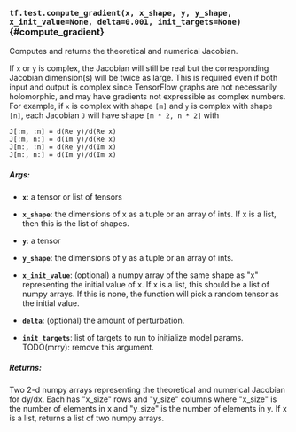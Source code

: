 ### `tf.test.compute_gradient(x, x_shape, y, y_shape, x_init_value=None, delta=0.001, init_targets=None)` {#compute_gradient}

Computes and returns the theoretical and numerical Jacobian.

If `x` or `y` is complex, the Jacobian will still be real but the
corresponding Jacobian dimension(s) will be twice as large.  This is required
even if both input and output is complex since TensorFlow graphs are not
necessarily holomorphic, and may have gradients not expressible as complex
numbers.  For example, if `x` is complex with shape `[m]` and `y` is complex
with shape `[n]`, each Jacobian `J` will have shape `[m * 2, n * 2]` with

    J[:m, :n] = d(Re y)/d(Re x)
    J[:m, n:] = d(Im y)/d(Re x)
    J[m:, :n] = d(Re y)/d(Im x)
    J[m:, n:] = d(Im y)/d(Im x)

##### Args:


*  <b>`x`</b>: a tensor or list of tensors
*  <b>`x_shape`</b>: the dimensions of x as a tuple or an array of ints. If x is a list,
  then this is the list of shapes.

*  <b>`y`</b>: a tensor
*  <b>`y_shape`</b>: the dimensions of y as a tuple or an array of ints.
*  <b>`x_init_value`</b>: (optional) a numpy array of the same shape as "x"
    representing the initial value of x. If x is a list, this should be a list
    of numpy arrays.  If this is none, the function will pick a random tensor
    as the initial value.
*  <b>`delta`</b>: (optional) the amount of perturbation.
*  <b>`init_targets`</b>: list of targets to run to initialize model params.
    TODO(mrry): remove this argument.

##### Returns:

  Two 2-d numpy arrays representing the theoretical and numerical
  Jacobian for dy/dx. Each has "x_size" rows and "y_size" columns
  where "x_size" is the number of elements in x and "y_size" is the
  number of elements in y. If x is a list, returns a list of two numpy arrays.

